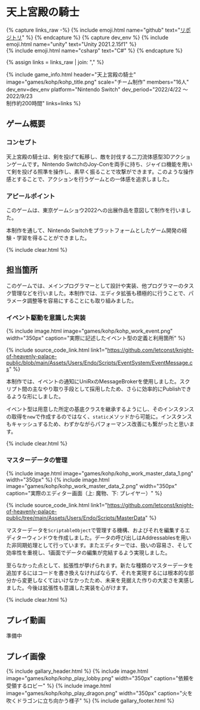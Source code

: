 # 天上宮殿の騎士

{% capture links_raw -%}
    {% include emoji.html name="github" text="<a href='https://github.com/letconst/knight-of-heavenly-palace'>リポジトリ</a>" %}
{% endcapture %}
{% capture dev_env %}
    {% include emoji.html name="unity" text="Unity 2021.2.15f1" %}<br>
    {% include emoji.html name="csharp" text="C#" %}
{% endcapture %}

{% assign links = links_raw | join: "," %}

{% include game_info.html
    header="天上宮殿の騎士"
    image="games/kohp/kohp_title.png"
    scale="チーム制作"
    members="16人"
    dev_env=dev_env
    platform="Nintendo Switch"
    dev_period="2022/4/22 ～ 2022/9/23<br>制作約200時間"
    links=links
%}

## ゲーム概要

### コンセプト

天上宮殿の騎士は、剣を投げて転移し、敵を討伐する二刀流体感型3Dアクションゲームです。Nintendo SwitchのJoy-Conを両手に持ち、ジャイロ機能を用いて剣を投げる照準を操作し、素早く振ることで攻撃ができます。このような操作感とすることで、アクションを行うゲームとの一体感を追求しました。

### アピールポイント

このゲームは、東京ゲームショウ2022への出展作品を意図して制作を行いました。

本制作を通して、Nintendo Switchをプラットフォームとしたゲーム開発の経験・学習を得ることができました。

{% include clear.html %}

## 担当箇所

このゲームでは、メインプログラマーとして設計や実装、他プログラマーのタスク管理などを行いました。本制作では、エディタ拡張も積極的に行うことで、パラメータ調整等を容易にすることにも取り組みました。

### イベント駆動を意識した実装

{% include image.html image="games/kohp/kohp_work_event.png" width="350px" caption="実際に記述したイベント型の定義と利用箇所" %}

{% include source_code_link.html link1="https://github.com/letconst/knight-of-heavenly-palace-public/blob/main/Assets/Users/Endo/Scripts/EventSystem/EventMessage.cs" %}

本制作では、イベントの通知にUniRxのMessageBrokerを使用しました。スクリプト間の主なやり取り手段として採用したため、さらに効率的にPublishできるような形にしました。

イベント型は用意した所定の基底クラスを継承するようにし、そのインスタンスの取得を`new`で作成するのではなく、`static`メソッドから可能に。インスタンスもキャッシュするため、わずかながらパフォーマンス改善にも繋がったと思います。

{% include clear.html %}

### マスターデータの管理

{% include image.html image="games/kohp/kohp_work_master_data_1.png" width="350px" %}
{% include image.html image="games/kohp/kohp_work_master_data_2.png" width="350px" caption="実際のエディター画面（上: 魔物、下: プレイヤー）" %}

{% include source_code_link.html link1="https://github.com/letconst/knight-of-heavenly-palace-public/tree/main/Assets/Users/Endo/Scripts/MasterData" %}

マスターデータを`ScriptableObject`で管理する機構、およびそれを編集するエディターウィンドウを作成しました。データの呼び出しはAddressablesを用いた非同期処理として行っています。またエディターでは、扱いの容易さ、そして効率性を重視し、1画面でデータの編集が完結するよう実現しました。

至らなかった点として、拡張性が挙げられます。新たな種類のマスターデータを追加するにはコードを書き換えなければならず、それを実現するには根本的な部分から変更しなくてはいけなかったため、未来を見据えた作りの大変さを実感しました。今後は拡張性も意識した実装を心がけます。

{% include clear.html %}

## プレイ動画

準備中

## プレイ画像

{% include gallary_header.html %}
    {% include image.html image="games/kohp/kohp_play_lobby.png" width="350px" caption="依頼を受領するロビー" %}
    {% include image.html image="games/kohp/kohp_play_dragon.png" width="350px" caption="火を吹くドラゴンに立ち向かう様子" %}
{% include gallary_footer.html %}
